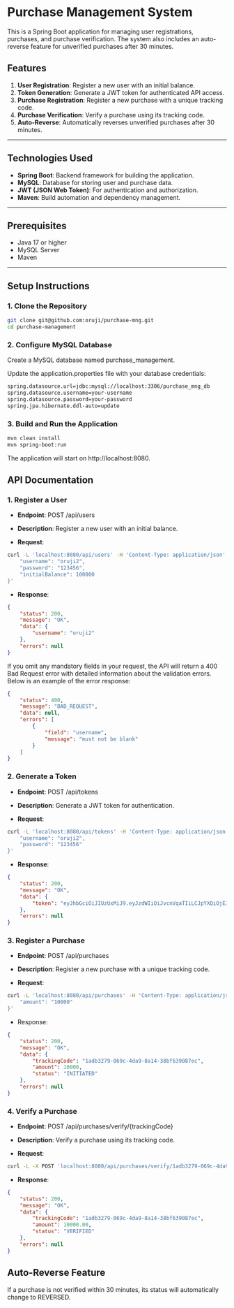# Purchase Management System

This is a Spring Boot application for managing user registrations, purchases, and purchase verification. The system also includes an auto-reverse feature for unverified purchases after 30 minutes.

## Features
1. **User Registration**: Register a new user with an initial balance.
2. **Token Generation**: Generate a JWT token for authenticated API access.
3. **Purchase Registration**: Register a new purchase with a unique tracking code.
4. **Purchase Verification**: Verify a purchase using its tracking code.
5. **Auto-Reverse**: Automatically reverses unverified purchases after 30 minutes.

---

## Technologies Used
- **Spring Boot**: Backend framework for building the application.
- **MySQL**: Database for storing user and purchase data.
- **JWT (JSON Web Token)**: For authentication and authorization.
- **Maven**: Build automation and dependency management.

---

## Prerequisites
- Java 17 or higher
- MySQL Server
- Maven

---

## Setup Instructions

### 1. Clone the Repository
```bash
git clone git@github.com:oruji/purchase-mng.git
cd purchase-management
```

### 2. Configure MySQL Database
Create a MySQL database named purchase_management.

Update the application.properties file with your database credentials:
```bash
spring.datasource.url=jdbc:mysql://localhost:3306/purchase_mng_db
spring.datasource.username=your-username
spring.datasource.password=your-password
spring.jpa.hibernate.ddl-auto=update
```

### 3. Build and Run the Application
```bash
mvn clean install
mvn spring-boot:run
```
The application will start on http://localhost:8080.

## API Documentation
### 1. Register a User
- **Endpoint**: POST /api/users

- **Description**: Register a new user with an initial balance.

- **Request**:

```bash
curl -L 'localhost:8080/api/users' -H 'Content-Type: application/json' -d '{
    "username": "oruji2",
    "password": "123456",
    "initialBalance": 100000
}'
```
- **Response**:
```json
{
    "status": 200,
    "message": "OK",
    "data": {
        "username": "oruji2"
    },
    "errors": null
}
```
If you omit any mandatory fields in your request, the API will return a 400 Bad Request error with detailed information about the validation errors. Below is an example of the error response:
```json
{
    "status": 400,
    "message": "BAD_REQUEST",
    "data": null,
    "errors": [
        {
            "field": "username",
            "message": "must not be blank"
        }
    ]
}
```
### 2. Generate a Token
- **Endpoint**: POST /api/tokens

- **Description**: Generate a JWT token for authentication.

- **Request**:
```bash
curl -L 'localhost:8080/api/tokens' -H 'Content-Type: application/json' -d '{
    "username": "oruji2",
    "password": "123456"
}'
```
- **Response**:
```json
{
    "status": 200,
    "message": "OK",
    "data": {
        "token": "eyJhbGciOiJIUzUxMiJ9.eyJzdWIiOiJvcnVqaTIiLCJpYXQiOjE3MzcxMDE2NjEsImV4cCI6MTczNzEwMzQ2MX0.QS4vYWyWysKC8SyDyZJu8VhkMHiyVpvSqNz4D128nybzLPMLlrc7DHWT7_sw2ES4YxJXr0tNCd_G9Bbf36sAvg"
    },
    "errors": null
}
```

### 3. Register a Purchase
- **Endpoint**: POST /api/purchases

- **Description**: Register a new purchase with a unique tracking code.

- **Request**:
```bash
curl -L 'localhost:8080/api/purchases' -H 'Content-Type: application/json' -H 'Authorization: Bearer <token>' -d '{
    "amount": "10000"
}'
```
- Response:
```json
{
    "status": 200,
    "message": "OK",
    "data": {
        "trackingCode": "1adb3279-069c-4da9-8a14-38bf639087ec",
        "amount": 10000,
        "status": "INITIATED"
    },
    "errors": null
}
```

### 4. Verify a Purchase
- **Endpoint**: POST /api/purchases/verify/{trackingCode}

- **Description**: Verify a purchase using its tracking code.

- **Request**:
```bash
curl -L -X POST 'localhost:8080/api/purchases/verify/1adb3279-069c-4da9-8a14-38bf639087ec' -H 'Authorization: Bearer <token>'
```
- **Response**:
```json
{
    "status": 200,
    "message": "OK",
    "data": {
        "trackingCode": "1adb3279-069c-4da9-8a14-38bf639087ec",
        "amount": 10000.00,
        "status": "VERIFIED"
    },
    "errors": null
}
```

## Auto-Reverse Feature
If a purchase is not verified within 30 minutes, its status will automatically change to REVERSED.